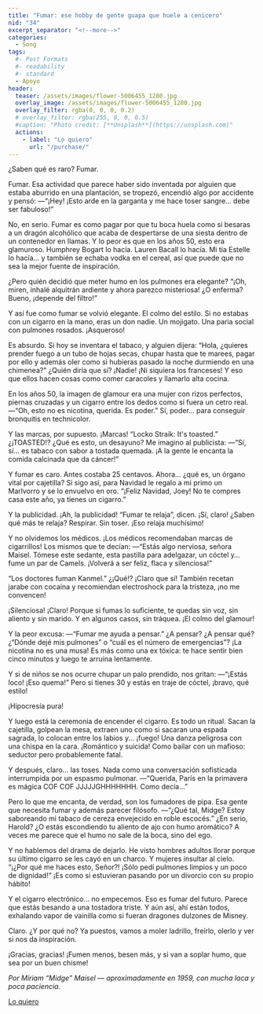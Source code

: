 ```yaml
---
title: "Fumar: ese hobby de gente guapa que huele a cenicero"
nid: "34"
excerpt_separator: "<!--more-->"
categories:
  - Song
tags:
  #- Post Formats
  #- readability
  #- standard
  - Apoyo
header:
  teaser: /assets/images/flower-5006455_1280.jpg
  overlay_image: /assets/images/flower-5006455_1280.jpg
  overlay_filter: rgba(0, 0, 0, 0.2)
  # overlay_filter: rgba(255, 0, 0, 0.5)
  #caption: "Photo credit: [**Unsplash**](https://unsplash.com)"
  actions:
    - label: "Lo quiero"
      url: "/purchase/"
---
```


¿Saben qué es raro? Fumar.

<!--more-->

Fumar. Esa actividad que parece haber sido inventada por alguien que estaba aburrido en una plantación, se tropezó, encendió algo por accidente y pensó:
—“¡Hey! ¡Esto arde en la garganta y me hace toser sangre… debe ser fabuloso!”

No, en serio. Fumar es como pagar por que tu boca huela como si besaras a un dragón alcohólico que acaba de despertarse de una siesta dentro de un contenedor en llamas. Y lo peor es que en los años 50, esto era glamuroso. Humphrey Bogart lo hacía. Lauren Bacall lo hacía. Mi tía Estelle lo hacía... y también se echaba vodka en el cereal, así que puede que no sea la mejor fuente de inspiración.

¿Pero quién decidió que meter humo en los pulmones era elegante? “¡Oh, miren, inhalé alquitrán ardiente y ahora parezco misteriosa! ¿O enferma? Bueno, ¡depende del filtro!”

Y así fue como fumar se volvió elegante. El colmo del estilo. Si no estabas con un cigarro en la mano, eras un don nadie. Un mojigato. Una paria social con pulmones rosados. ¡Asqueroso!

Es absurdo. Si hoy se inventara el tabaco, y alguien dijera:
“Hola, ¿quieres prender fuego a un tubo de hojas secas, chupar hasta que te marees, pagar por ello y además oler como si hubieras pasado la noche durmiendo en una chimenea?”
¿Quién diría que sí?
¡Nadie!
¡Ni siquiera los franceses!
Y eso que ellos hacen cosas como comer caracoles y llamarlo alta cocina.

En los años 50, la imagen de glamour era una mujer con rizos perfectos, piernas cruzadas y un cigarro entre los dedos como si fuera un cetro real.
—“Oh, esto no es nicotina, querida. Es poder.”
Sí, poder... para conseguir bronquitis en technicolor.

Y las marcas, por supuesto. ¡Marcas!
“Locko Straik: It's toasted.”
¿¡TOASTED!? ¿Qué es esto, un desayuno?
Me imagino al publicista:
—“Sí, sí… es tabaco con sabor a tostada quemada. ¡A la gente le encanta la comida calcinada que da cáncer!”

Y fumar es caro. Antes costaba 25 centavos. Ahora… ¿qué es, un órgano vital por cajetilla? Si sigo así, para Navidad le regalo a mi primo un Marlvorro y se lo envuelvo en oro. “¡Feliz Navidad, Joey! No te compres casa este año, ya tienes un cigarro.”

Y la publicidad. ¡Ah, la publicidad!
“Fumar te relaja”, dicen.
¡Sí, claro!
¿Saben qué más te relaja?
Respirar.
Sin toser.
¡Eso relaja muchísimo!

Y no olvidemos los médicos.
¡Los médicos recomendaban marcas de cigarrillos!
Los mismos que te decían:
—“Estás algo nerviosa, señora Maisel. Tómese este sedante, esta pastilla para adelgazar, un cóctel y… fume un par de Camels. ¡Volverá a ser feliz, flaca y silenciosa!”

“Los doctores fuman Kanmel.”
¿¡Qué!? ¡Claro que sí! También recetan jarabe con cocaína y recomiendan electroshock para la tristeza, ¡no me convencen!

¡Silenciosa! ¡Claro!
Porque si fumas lo suficiente, te quedas sin voz, sin aliento y sin marido.
Y en algunos casos, sin tráquea.
¡El colmo del glamour!

Y la peor excusa:
—“Fumar me ayuda a pensar.”
¿A pensar?
¿A pensar qué?
¿“Dónde dejé mis pulmones” o “cuál es el número de emergencias”?
¡La nicotina no es una musa!
Es más como una ex tóxica: te hace sentir bien cinco minutos y luego te arruina lentamente.

Y si de niños se nos ocurre chupar un palo prendido, nos gritan:
—“¡Estás loco! ¡Eso quema!”
Pero si tienes 30 y estás en traje de cóctel, ¡bravo, qué estilo!

¡Hipocresía pura!

Y luego está la ceremonia de encender el cigarro. Es todo un ritual. Sacan la cajetilla, golpean la mesa, extraen uno como si sacaran una espada sagrada, lo colocan entre los labios y... ¡fuego!
Una danza peligrosa con una chispa en la cara.
¡Romántico y suicida!
Como bailar con un mafioso: seductor pero probablemente fatal.

Y después, claro… las toses.
Nada como una conversación sofisticada interrumpida por un espasmo pulmonar.
—“Querida, París en la primavera es mágica COF COF JJJJJGHHHHHHH. Como decía...”

Pero lo que me encanta, de verdad, son los fumadores de pipa.
Esa gente que necesita fumar y además parecer filósofo.
—“¿Qué tal, Midge? Estoy saboreando mi tabaco de cereza envejecido en roble escocés.”
¿En serio, Harold? ¿O estás escondiendo tu aliento de ajo con humo aromático?
A veces me parece que el humo no sale de la boca, sino del ego.

Y no hablemos del drama de dejarlo.
He visto hombres adultos llorar porque su último cigarro se les cayó en un charco.
Y mujeres insultar al cielo.
“¡¿Por qué me haces esto, Señor?! ¡Sólo pedí pulmones limpios y un poco de dignidad!”
¡Es como si estuvieran pasando por un divorcio con su propio hábito!

Y el cigarro electrónico… no empecemos.
Eso es fumar del futuro. Parece que estás besando a una tostadora triste.
Y aún así, ahí están todos, exhalando vapor de vainilla como si fueran dragones dulzones de Misney.

Claro. ¿Y por qué no?
Ya puestos, vamos a moler ladrillo, freírlo, olerlo y ver si nos da inspiración.

¡Gracias, gracias! ¡Fumen menos, besen más, y si van a soplar humo, que sea por un buen chisme!

_Por Miriam “Midge” Maisel — aproximadamente en 1959, con mucha laca y poca paciencia._


[Lo quiero](../../purchase/)


